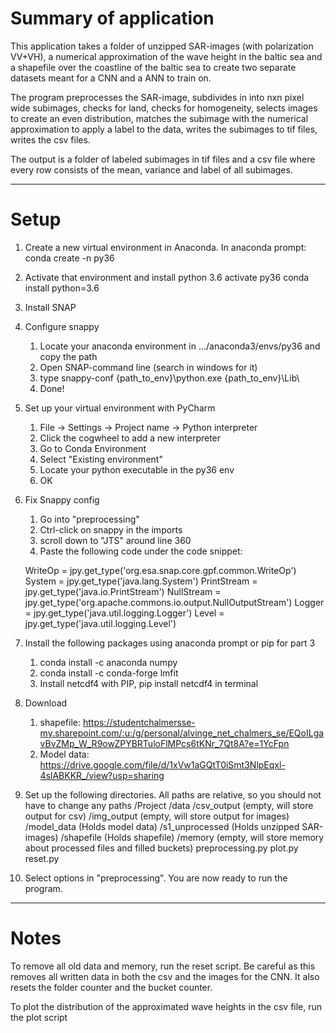 # Summary of application

This application takes a folder of unzipped SAR-images (with polarization VV+VH), a numerical approximation
of the wave height in the baltic sea and a shapefile over the coastline of the baltic sea to create two separate datasets
meant for a CNN and a ANN to train on.

The program preprocesses the SAR-image, subdivides in into nxn pixel wide subimages, checks for land, checks for 
homogeneity, selects images to create an even distribution, matches the subimage with the numerical approximation to 
apply a label to the data, writes the subimages to tif files, writes the csv files.

The output is a folder of labeled subimages in tif files and a csv file where every row consists of the mean, variance 
and label of all subimages.

-----------------------------------------------------------------------------------------------

# Setup

1. Create a new virtual environment in Anaconda. In anaconda prompt:
    conda create -n py36

2. Activate that environment and install python 3.6
    activate py36
    conda install python=3.6
   
3. Install SNAP

4. Configure snappy
   1. Locate your anaconda environment in .../anaconda3/envs/py36 and copy the path
   2. Open SNAP-command line (search in windows for it)
   3. type snappy-conf {path_to_env}\python.exe {path_to_env}\Lib\
   4. Done!
   
5. Set up your virtual environment with PyCharm
   1. File -> Settings -> Project name -> Python interpreter
   2. Click the cogwheel to add a new interpreter
   3. Go to Conda Environment
   4. Select "Existing environment"
   5. Locate your python executable in the py36 env
   6. OK

6. Fix Snappy config
   1. Go into "preprocessing"
   2. Ctrl-click on snappy in the imports
   3. scroll down to "JTS" around line 360
   4. Paste the following code under the code snippet:
    
    WriteOp = jpy.get_type('org.esa.snap.core.gpf.common.WriteOp')
    System = jpy.get_type('java.lang.System')
    PrintStream = jpy.get_type('java.io.PrintStream')
    NullStream = jpy.get_type('org.apache.commons.io.output.NullOutputStream')
    Logger = jpy.get_type('java.util.logging.Logger')
    Level = jpy.get_type('java.util.logging.Level')

7. Install the following packages using anaconda prompt or pip for part 3
   1. conda install -c anaconda numpy
   2. conda install -c conda-forge lmfit
   3. Install netcdf4 with PIP, pip install netcdf4 in terminal
    
8. Download
    1. shapefile:      https://studentchalmersse-my.sharepoint.com/:u:/g/personal/alvinge_net_chalmers_se/EQoILgavBvZMp_W_R9owZPYBRTuloFlMPcs6tKNr_7Qt8A?e=1YcFpn
    2. Model data:     https://drive.google.com/file/d/1xVw1aGQtT0iSmt3NlpEqxl-4slABKKR_/view?usp=sharing

9. Set up the following directories. All paths are relative, so you should not have to change any paths
   /Project
        /data
            /csv_output          (empty, will store output for csv)
            /img_output          (empty, will store output for images)
            /model_data          (Holds model data)
            /s1_unprocessed      (Holds unzipped SAR-images)
            /shapefile           (Holds shapefile)
       /memory                   (empty, will store memory about processed files and filled buckets)
        preprocessing.py
        plot.py
        reset.py
   
10. Select options in "preprocessing". You are now ready to run the program.

-----------------------------------------------------------------------------------------------    

# Notes

To remove all old data and memory, run the reset script. Be careful as this removes all written data in both the csv
and the images for the CNN. It also resets the folder counter and the bucket counter.

To plot the distribution of the approximated wave heights in the csv file, run the plot script






